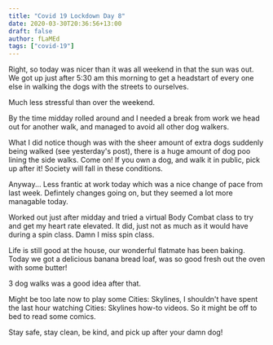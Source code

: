 ```yaml
---
title: "Covid 19 Lockdown Day 8"
date: 2020-03-30T20:36:56+13:00
draft: false
author: fLaMEd
tags: ["covid-19"]
---
```


Right, so today was nicer than it was all weekend in that the sun was out. We got up just after 5:30 am this morning to get a headstart of every one else in walking the dogs with the streets to ourselves. 

Much less stressful than over the weekend.

By the time midday rolled around and I needed a break from work we head out for another walk, and managed to avoid all other dog walkers. 

What I did notice though was with the sheer amount of extra dogs suddenly being walked (see yesterday's post), there is a huge amount of dog poo lining the side walks. Come on! If you own a dog, and walk it in public, pick up after it! Society will fall in these conditions.

Anyway... Less frantic at work today which was a nice change of pace from last week. Defintely changes going on, but they seemed a lot more managable today. 

Worked out just after midday and tried a virtual Body Combat class to try and get my heart rate elevated. It did, just not as much as it would have during a spin class. Damn I miss spin class.

Life is still good at the house, our wonderful flatmate has been baking. Today we got a delicious banana bread loaf, was so good fresh out the oven with some butter! 

3 dog walks was a good idea after that. 

Might be too late now to play some Cities: Skylines, I shouldn't have spent the last hour watching Cities: Skylines how-to videos. So it might be off to bed to read some comics.

Stay safe, stay clean, be kind, and pick up after your damn dog!